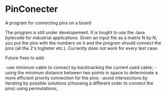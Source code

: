 # PinConecter

A program for connecting pins on a board

The program is still under developement. It is tought to use the Java bytecode for industrial applications. Given an input file as a matrix N by N, you put the pins with the numbers on it and the program should connect the pins (all the 2's togheter etc.). Currently does not work for every test case.

Future fixes to add:

-use minimum cable to connect by backtracking the current used cable;
-using the minimum distance between two points in space to determinate a more efficient priority connection for the pins;
-avoid intersections by iterating by possible solutions (choosing a different order to connect the pins) using permutations;
